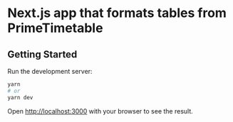 # Next.js app that formats tables from PrimeTimetable

## Getting Started

Run the development server:

```bash
yarn
# or
yarn dev
```

Open [http://localhost:3000](http://localhost:3000) with your browser to see the result.
